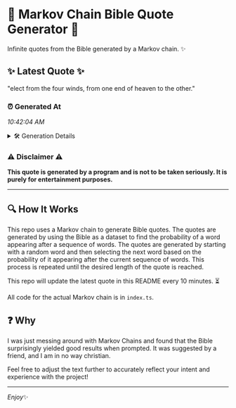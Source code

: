 # 📖 Markov Chain Bible Quote Generator 📖

Infinite quotes from the Bible generated by a Markov chain. ✨

## ✨ Latest Quote ✨
"elect from the four winds, from one end of heaven to the other."

### ⏰ Generated At
*10:42:04 AM*

<details>
    <summary>🛠️ Generation Details</summary>
    <p>
        <strong>🌱 Seed:</strong> elect<br>
        <strong>🔄 Iterations:</strong> 12<br>
        <strong>📜 Context History:</strong><br>[ elect ]: from<br>[ elect, from ]: the<br>[ elect, from, the ]: four<br>[ elect, from, the, four ]: winds,<br>[ elect, from, the, four, winds, ]: from<br>[ elect, from, the, four, winds,, from ]: one<br>[ from, the, four, winds,, from, one ]: end<br>[ the, four, winds,, from, one, end ]: of<br>[ four, winds,, from, one, end, of ]: heaven<br>[ winds,, from, one, end, of, heaven ]: to<br>[ from, one, end, of, heaven, to ]: the<br>[ one, end, of, heaven, to, the ]: other.<br>
    </p>
</details>

### ⚠️ Disclaimer ⚠️
**This quote is generated by a program and is not to be taken seriously. It is purely for entertainment purposes.**

---

## 🔍 How It Works

This repo uses a Markov chain to generate Bible quotes. The quotes are generated by using the Bible as a dataset to find the probability of a word appearing after a sequence of words. The quotes are generated by starting with a random word and then selecting the next word based on the probability of it appearing after the current sequence of words. This process is repeated until the desired length of the quote is reached.

This repo will update the latest quote in this README every 10 minutes. ⏳

All code for the actual Markov chain is in `index.ts`.

## ❓ Why

I was just messing around with Markov Chains and found that the Bible surprisingly yielded good results when prompted. 
It was suggested by a friend, and I am in no way christian.

Feel free to adjust the text further to accurately reflect your intent and experience with the project!

---

*Enjoy*✨

